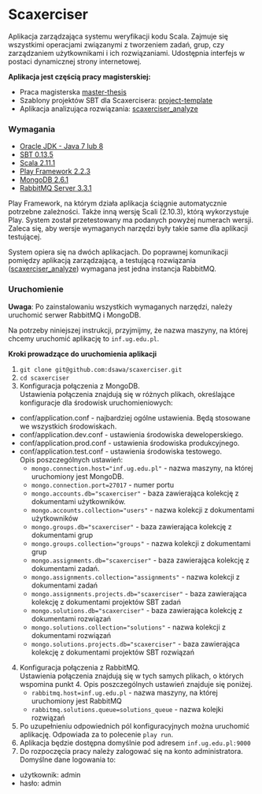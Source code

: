 Scaxerciser
==
Aplikacja zarządzająca systemu weryfikacji kodu Scala. Zajmuje się wszystkimi operacjami związanymi z tworzeniem zadań, grup, czy zarządzaniem użytkownikami i ich rozwiązaniami. Udostępnia interfejs w postaci dynamicznej strony internetowej. 

**Aplikacja jest częścią pracy magisterskiej:**
+ Praca magisterska [master-thesis](https://github.com/dsawa/master-thesis)
+ Szablony projektów SBT dla Scaxercisera: [project-template](https://github.com/dsawa/project-template)
+ Aplikacja analizująca rozwiązania: [scaxerciser_analyze](https://github.com/dsawa/scaxerciser_analyze)

### Wymagania
+ [Oracle JDK - Java 7 lub 8](http://www.oracle.com/technetwork/java/javase/downloads/index.html)
+ [SBT 0.13.5](http://www.scala-sbt.org/download.html)
+ [Scala 2.11.1](http://www.scala-lang.org/download/)
+ [Play Framework 2.2.3](http://www.playframework.com/download)
+ [MongoDB 2.6.1](http://www.mongodb.org/downloads)
+ [RabbitMQ Server 3.3.1](https://www.rabbitmq.com/download.html)

Play Framework, na którym działa aplikacja ściągnie automatycznie potrzebne zależności. Także inną wersję Scali (2.10.3), którą wykorzystuje Play. System został przetestowany ma podanych powyżej numerach wersji. Zaleca się, aby wersje wymaganych narzędzi były takie same dla aplikacji testującej.

System opiera się na dwóch aplikacjach. Do poprawnej komunikacji pomiędzy aplikacją zarządzającą, a testującą rozwiązania ([scaxerciser_analyze](https://github.com/dsawa/scaxerciser_analyze)) wymagana jest jedna instancja RabbitMQ.

### Uruchomienie

**Uwaga**:
Po zainstalowaniu wszystkich wymaganych narzędzi, należy uruchomić serwer RabbitMQ i MongoDB.

Na potrzeby niniejszej instrukcji, przyjmijmy, że nazwa maszyny, na której chcemy uruchomić aplikację to `inf.ug.edu.pl`.

**Kroki prowadzące do uruchomienia aplikacji**

1. `git clone git@github.com:dsawa/scaxerciser.git`
2. `cd scaxerciser`
3. Konfiguracja połączenia z MongoDB. <br>
  Ustawienia połączenia znajdują się w różnych plikach, określające konfiguracje dla środowisk uruchomieniowych:
  + conf/application.conf - najbardziej ogólne ustawienia. Będą stosowane we wszystkich środowiskach.
  + conf/application.dev.conf - ustawienia środowiska deweloperskiego.
  + conf/application.prod.conf - ustawienia środowiska produkcyjnego.
  + conf/application.test.conf - ustawienia środowiska testowego. <br>
  Opis poszczególnych ustawień:
    - `mongo.connection.host="inf.ug.edu.pl"` - nazwa maszyny, na której uruchomiony jest MongoDB.
    - `mongo.connection.port=27017` - numer portu
    - `mongo.accounts.db="scaxerciser"` - baza zawierająca kolekcję z dokumentami użytkowników.
    - `mongo.accounts.collection="users"` - nazwa kolekcji z dokumentami użytkowników
    - `mongo.groups.db="scaxerciser"` - baza zawierająca kolekcję z dokumentami grup
    - `mongo.groups.collection="groups"` - nazwa kolekcji z dokumentami grup
    - `mongo.assignments.db="scaxerciser"` - baza zawierająca kolekcję z dokumentami zadań.
    - `mongo.assignments.collection="assignments"` - nazwa kolekcji z dokumentami zadań
    - `mongo.assignments.projects.db="scaxerciser"` - baza zawierająca kolekcję z dokumentami projektów SBT zadań
    - `mongo.solutions.db="scaxerciser"` - baza zawierająca kolekcję z dokumentami rozwiązań
    - `mongo.solutions.collection="solutions"` - nazwa kolekcji z dokumentami rozwiązań
    - `mongo.solutions.projects.db="scaxerciser"` - baza zawierająca kolekcję z dokumentami projektów SBT rozwiązań
4. Konfiguracja połączenia z RabbitMQ. <br>
  Ustawienia połączenia znajdują się w tych samych plikach, o których wspomina punkt 4. Opis poszczególnych ustawień znajduje się poniżej.
    - `rabbitmq.host=inf.ug.edu.pl` - nazwa maszyny, na której uruchomiony jest RabbitMQ
    - `rabbitmq.solutions.queue=solutions_queue` - nazwa kolejki rozwiązań
5. Po uzupełnieniu odpowiednich pól konfiguracyjnych można uruchomić aplikację. Odpowiada za to polecenie `play run`. 
6. Aplikacja będzie dostępna domyślnie pod adresem `inf.ug.edu.pl:9000`
7. Do rozpoczęcia pracy należy zalogować się na konto administratora. Domyślne dane logowania to:
  + użytkownik: admin
  + hasło: admin
